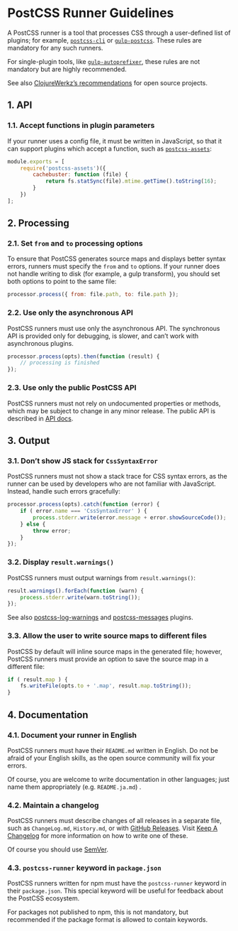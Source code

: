 # PostCSS Runner Guidelines

A PostCSS runner is a tool that processes CSS through a user-defined list of plugins; for example, [`postcss-cli`]
or [`gulp‑postcss`]. These rules are mandatory for any such runners.

For single-plugin tools, like [`gulp-autoprefixer`], these rules are not mandatory but are highly recommended.

See also [ClojureWerkz’s recommendations] for open source projects.

[ClojureWerkz’s recommendations]:  http://blog.clojurewerkz.org/blog/2013/04/20/how-to-make-your-open-source-project-really-awesome/

[`gulp-autoprefixer`]: https://github.com/sindresorhus/gulp-autoprefixer

[`gulp‑postcss`]:      https://github.com/w0rm/gulp-postcss

[`postcss-cli`]:       https://github.com/postcss/postcss-cli

## 1. API

### 1.1. Accept functions in plugin parameters

If your runner uses a config file, it must be written in JavaScript, so that it can support plugins which accept a
function, such as [`postcss-assets`]:

```js
module.exports = [
    require('postcss-assets')({
        cachebuster: function (file) {
            return fs.statSync(file).mtime.getTime().toString(16);
        }
    })
];
```

[`postcss-assets`]: https://github.com/borodean/postcss-assets

## 2. Processing

### 2.1. Set `from` and `to` processing options

To ensure that PostCSS generates source maps and displays better syntax errors, runners must specify the `from` and `to`
options. If your runner does not handle writing to disk (for example, a gulp transform), you should set both options to
point to the same file:

```js
processor.process({ from: file.path, to: file.path });
```

### 2.2. Use only the asynchronous API

PostCSS runners must use only the asynchronous API. The synchronous API is provided only for debugging, is slower, and
can’t work with asynchronous plugins.

```js
processor.process(opts).then(function (result) {
    // processing is finished
});
```

### 2.3. Use only the public PostCSS API

PostCSS runners must not rely on undocumented properties or methods, which may be subject to change in any minor
release. The public API is described in [API docs].

[API docs]: http://api.postcss.org/

## 3. Output

### 3.1. Don’t show JS stack for `CssSyntaxError`

PostCSS runners must not show a stack trace for CSS syntax errors, as the runner can be used by developers who are not
familiar with JavaScript. Instead, handle such errors gracefully:

```js
processor.process(opts).catch(function (error) {
    if ( error.name === 'CssSyntaxError' ) {
        process.stderr.write(error.message + error.showSourceCode());
    } else {
        throw error;
    }
});
```

### 3.2. Display `result.warnings()`

PostCSS runners must output warnings from `result.warnings()`:

```js
result.warnings().forEach(function (warn) {
    process.stderr.write(warn.toString());
});
```

See also [postcss-log-warnings] and [postcss-messages] plugins.

[postcss-log-warnings]: https://github.com/davidtheclark/postcss-log-warnings

[postcss-messages]:     https://github.com/postcss/postcss-messages

### 3.3. Allow the user to write source maps to different files

PostCSS by default will inline source maps in the generated file; however, PostCSS runners must provide an option to
save the source map in a different file:

```js
if ( result.map ) {
    fs.writeFile(opts.to + '.map', result.map.toString());
}
```

## 4. Documentation

### 4.1. Document your runner in English

PostCSS runners must have their `README.md` written in English. Do not be afraid of your English skills, as the open
source community will fix your errors.

Of course, you are welcome to write documentation in other languages; just name them appropriately (e.g. `README.ja.md`)
.

### 4.2. Maintain a changelog

PostCSS runners must describe changes of all releases in a separate file, such as `ChangeLog.md`, `History.md`, or
with [GitHub Releases]. Visit [Keep A Changelog] for more information on how to write one of these.

Of course you should use [SemVer].

[Keep A Changelog]: http://keepachangelog.com/

[GitHub Releases]:  https://help.github.com/articles/creating-releases/

[SemVer]:           http://semver.org/

### 4.3. `postcss-runner` keyword in `package.json`

PostCSS runners written for npm must have the `postcss-runner` keyword in their `package.json`. This special keyword
will be useful for feedback about the PostCSS ecosystem.

For packages not published to npm, this is not mandatory, but recommended if the package format is allowed to contain
keywords.
